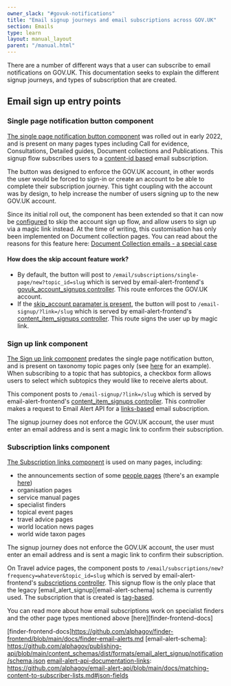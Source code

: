 ```yaml
---
owner_slack: "#govuk-notifications"
title: "Email signup journeys and email subscriptions across GOV.UK"
section: Emails
type: learn
layout: manual_layout
parent: "/manual.html"
---
```


There are a number of different ways that a user can subscribe to email notifications on GOV.UK. This documentation seeks to explain the different signup journeys, and types of subscription that are created.

## Email sign up entry points

### Single page notification button component

[The single page notification button component][single-page-notification-button] was rolled out in early 2022, and is present on many pages types including Call for evidence, Consultations, Detailed guides, Document collections and Publications. This signup flow subscribes users to a [content-id based][email-alert-api-documentation-content-id] email subscription.

The button was designed to enforce the GOV.UK account, in other words the user would be forced to sign-in or create an account to be able to complete their subscription journey. This tight coupling with the account was by design, to help increase the number of users signing up to the new GOV.UK account.

Since its initial roll out, the component has been extended so that it can now be [configured][skip-account-documentation] to skip the account sign up flow, and allow users to sign up via a magic link instead. At the time of writing, this customisation has only been implemented on Document collection pages. You can read about the reasons for this feature here: [Document Collection emails - a special case][document-collection-emails-documenation]

[document-collection-emails-documenation]: /manual/document-collection-emails-a-special-case.html.md

#### How does the skip account feature work?

- By default, the button will post to `/email/subscriptions/single-page/new?topic_id=slug` which is served by email-alert-frontend's [govuk_account_signups controller][email-alert-frontend-account-controller]. This route enforces the GOV.UK account.
- If the [skip_account paramater is present][govuk-publishing-components-present], the button will post to `/email-signup/?link=/slug` which is served by email-alert-frontend's [content_item_signups controller][email-alert-frontend-content-item-controller]. This route signs the user up by magic link.

[single-page-notification-button]: https://components.publishing.service.gov.uk/component-guide/single_page_notification_button
[skip-account-documentation]: https://components.publishing.service.gov.uk/component-guide/single_page_notification_button/with_skip_account
[email-alert-api-documentation-content-id]: https://github.com/alphagov/email-alert-api/blob/main/docs/matching-content-to-subscriber-lists.md#uuid-field
[email-alert-frontend-account-controller]:https://github.com/alphagov/email-alert-frontend/blob/main/config/routes.rb#L39
[govuk-publishing-components-present]: https://github.com/alphagov/govuk_publishing_components/blob/main/lib/govuk_publishing_components/presenters/single_page_notification_button_helper.rb#L64-L66

### Sign up link component

[The Sign up link component][sign-up-link] predates the single page notification button, and is present on taxonomy topic pages only (see [here][taxonomy-topic-example] for an example). When subscribing to a topic that has subtopics, a checkbox form allows users to select which subtopics they would like to receive alerts about.

This component posts to `/email-signup/?link=/slug` which is served by email-alert-frontend's [content_item_signups controller][email-alert-frontend-content-item-controller]. This controller makes a request to Email Alert API for a [links-based][email-alert-api-documentation-links] email subscription.

The signup journey does not enforce the GOV.UK account, the user must enter an email address and is sent a magic link to confirm their subscription.

[sign-up-link]: https://components.publishing.service.gov.uk/component-guide/signup_link
[taxonomy-topic-example]: https://www.gov.uk/education
[email-alert-api-documentation-links]: https://github.com/alphagov/email-alert-api/blob/main/docs/matching-content-to-subscriber-lists.md#json-fields
[email-alert-frontend-content-item-controller]: https://github.com/alphagov/email-alert-frontend/blob/main/config/routes.rb#L11

### Subscription links component

[The Subscription links component][subscription-links] is used on many pages, including:

- the announcements section of some [people pages][people-finder] (there's an example [here][rishi-sunak-page])
- organisation pages
- service manual pages
- specialist finders
- topical event pages
- travel advice pages
- world location news pages
- world wide taxon pages

The signup journey does not enforce the GOV.UK account, the user must enter an email address and is sent a magic link to confirm their subscription.

On Travel advice pages, the component posts to `/email/subscriptions/new?frequency=whatever&topic_id=slug` which is served by email-alert-frontend's [subscriptions controller][email-alert-frontend-subscriptions-controller]. This signup flow is the only place that the legacy [email_alert_signup][email-alert-schema] schema is currently used. The subscription that is created is [tag-based][email-alert-api-documentation-links].

You can read more about how email subscriptions work on specialist finders and the other page types mentioned above [here][finder-frontend-docs]

[subscription-links]: https://components.publishing.service.gov.uk/component-guide/subscription_links
[people-finder]: https://www.gov.uk/government/people
[rishi-sunak-page]: https://www.gov.uk/government/people/rishi-sunak
[email-alert-frontend-subscriptions-controller]:https://github.com/alphagov/email-alert-frontend/blob/main/config/routes.rb#L35
[finder-frontend-docs]https://github.com/alphagov/finder-frontend/blob/main/docs/finder-email-alerts.md
[email-alert-schema]: https://github.com/alphagov/publishing-api/blob/main/content_schemas/dist/formats/email_alert_signup/notification/schema.json
[email-alert-api-documentation-links]: https://github.com/alphagov/email-alert-api/blob/main/docs/matching-content-to-subscriber-lists.md#json-fields
